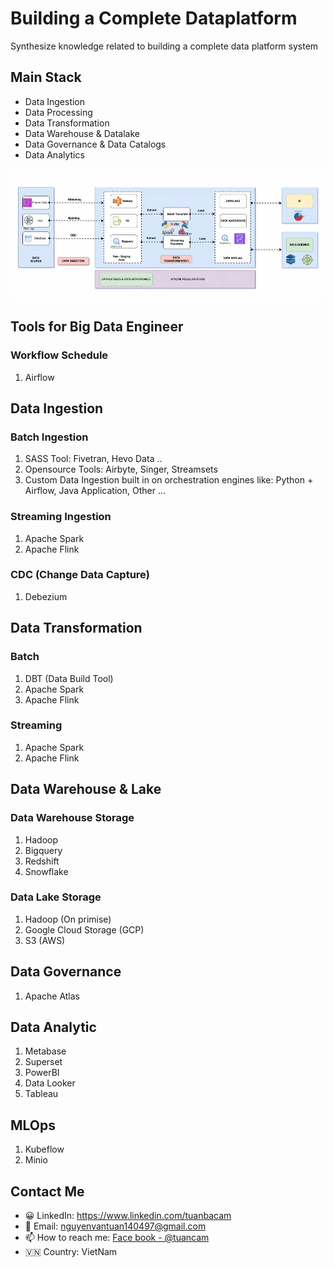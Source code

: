 # Building a Complete Dataplatform
Synthesize knowledge related to building a complete data platform system
## Main Stack
- Data Ingestion
- Data Processing
- Data Transformation
- Data Warehouse & Datalake
- Data Governance & Data Catalogs
- Data Analytics

![alt text](./images/dataplatform.gif)

## Tools for Big Data Engineer
### Workflow Schedule
1. Airflow

## Data Ingestion
### Batch Ingestion
1. SASS Tool: Fivetran, Hevo Data ..
2. Opensource Tools: Airbyte, Singer, Streamsets
3. Custom Data Ingestion built in on orchestration engines like: Python + Airflow, Java Application, Other ...
### Streaming Ingestion
1. Apache Spark
2. Apache Flink
### CDC (Change Data Capture)
1. Debezium
## Data Transformation
### Batch
1. DBT (Data Build Tool)
2. Apache Spark
3. Apache Flink
### Streaming
1. Apache Spark
2. Apache Flink

## Data Warehouse & Lake
### Data Warehouse Storage
1. Hadoop
2. Bigquery
3. Redshift
4. Snowflake

### Data Lake Storage
1. Hadoop (On primise)
2. Google Cloud Storage (GCP)
3. S3 (AWS)
## Data Governance
1. Apache Atlas

## Data Analytic

1. Metabase
2. Superset
3. PowerBI
4. Data Looker
5. Tableau
## MLOps
1. Kubeflow
2. Minio
## Contact Me
- 😀 LinkedIn: https://www.linkedin.com/tuanbacam
- 🌱 Email: nguyenvantuan140497@gmail.com
- 📫 How to reach me: [Face book - @tuancam](https://www.facebook.com/tuanbacam)
- 🇻🇳 Country: VietNam